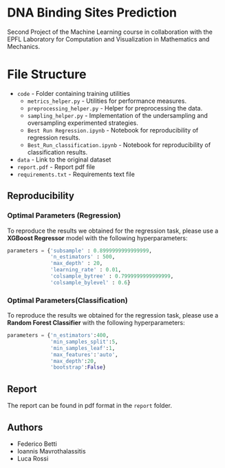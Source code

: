 # DNA Binding Sites Prediction
Second Project of the Machine Learning course in collaboration with the EPFL Laboratory for Computation and Visualization in Mathematics and Mechanics.

# File Structure
* `code` - Folder containing training utilities
  * `metrics_helper.py` - Utilities for performance measures.
  * `preprocessing_helper.py` - Helper for preprocessing the data.
  * `sampling_helper.py` - Implementation of the undersampling and oversampling experimented strategies.
  * `Best Run Regression.ipynb` - Notebook for reproducibility of regression results.
  * `Best_Run_classification.ipynb` - Notebook for reproducibility of classification results.
* `data` - Link to the original dataset
* `report.pdf` - Report pdf file
* `requirements.txt` - Requirements text file

## Reproducibility
### Optimal Parameters (Regression)
To reproduce the results we obtained for the regression task, please use a **XGBoost Regressor** model with the following hyperparameters:
```python
parameters = {'subsample' : 0.8999999999999999,
              'n_estimators' : 500,
              'max_depth' : 20,
              'learning_rate' : 0.01,
              'colsample_bytree' : 0.7999999999999999,
              'colsample_bylevel' : 0.6}
```

### Optimal Parameters(Classification)
To reproduce the results we obtained for the regression task, please use a **Random Forest Classifier** with the following hyperparameters:
```python
parameters = {'n_estimators':400,
              'min_samples_split':5,
              'min_samples_leaf':1,
              'max_features':'auto',
              'max_depth':20,
              'bootstrap':False}
```

## Report
The report can be found in pdf format in the `report` folder.

## Authors
- Federico Betti
- Ioannis Mavrothalassitis
- Luca Rossi
